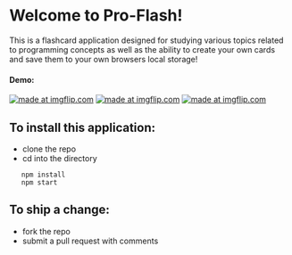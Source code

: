 # Welcome to Pro-Flash!

This is a flashcard application designed for studying various topics related to programming concepts as well as the ability to create your own cards and save them to your own browsers local storage!

#### Demo: 

<a href="https://imgflip.com/gif/2ytk23"><img src="https://i.imgflip.com/2ytk23.gif" title="made at imgflip.com"/></a>
<a href="https://imgflip.com/gif/2ytkif"><img src="https://i.imgflip.com/2ytkif.gif" title="made at imgflip.com"/></a>
<a href="https://imgflip.com/gif/2ytlou"><img src="https://i.imgflip.com/2ytlou.gif" title="made at imgflip.com"/></a>

## To install this application: 
  - clone the repo
  - cd into the directory
  ```shell
     npm install
     npm start
 ```

## To ship a change:
  - fork the repo
  - submit a pull request with comments
  
